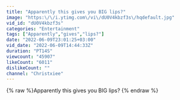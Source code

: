 ```yaml
---
title: "Apparently this gives you BIG lips?"
image: "https:\/\/i.ytimg.com\/vi\/dU0V4kbzf3s\/hqdefault.jpg"
vid_id: "dU0V4kbzf3s"
categories: "Entertainment"
tags: ["Apparently","gives","lips?"]
date: "2022-06-09T23:01:25+03:00"
vid_date: "2022-06-09T14:44:33Z"
duration: "PT14S"
viewcount: "45907"
likeCount: "6011"
dislikeCount: ""
channel: "Christxiee"
---
```

{% raw %}Apparently this gives you BIG lips? {% endraw %}
